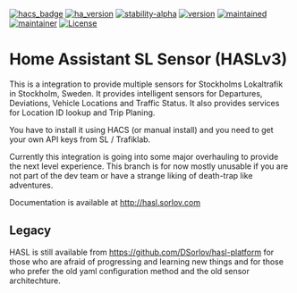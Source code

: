 [![hacs_badge](https://img.shields.io/badge/hacs-default-orange.svg)](https://github.com/custom-components/hacs)
[![ha_version](https://img.shields.io/badge/home%20assistant-0.92%2B-yellow.svg)](https://www.home-assistant.io)
[![stability-alpha](https://img.shields.io/badge/stability-alpha-lightgrey.svg)](#)
[![version](https://img.shields.io/badge/version-3.0.0-red.svg)](#)
[![maintained](https://img.shields.io/maintenance/yes/2020.svg)](#)
[![maintainer](https://img.shields.io/badge/maintainer-daniel%20sörlöv-blue.svg)](https://github.com/DSorlov)
[![License](https://img.shields.io/badge/License-Apache%202.0-blue.svg)](https://opensource.org/licenses/Apache-2.0)

Home Assistant SL Sensor (HASLv3)
=================================

This is a integration to provide multiple sensors for Stockholms Lokaltrafik in Stockholm, Sweden.
It provides intelligent sensors for Departures, Deviations, Vehicle Locations and Traffic Status. It also provides services for Location ID lookup and Trip Planing.

You have to install it using HACS (or manual install) and you need to get your own API keys from SL / Trafiklab.

Currently this integration is going into some major overhauling to provide the next level experience.
This branch is for now mostly unusable if you are not part of the dev team or have a strange liking of death-trap like adventures.

Documentation is available at http://hasl.sorlov.com

## Legacy

HASL is still available from https://github.com/DSorlov/hasl-platform for those who are afraid of progressing and learning new things and for those who prefer the old yaml configuration method and the old sensor architechture.


